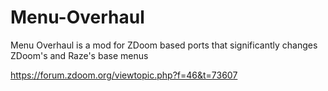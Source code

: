 # Menu-Overhaul
Menu Overhaul is a mod for ZDoom based ports that significantly changes ZDoom's and Raze's base menus

https://forum.zdoom.org/viewtopic.php?f=46&t=73607
